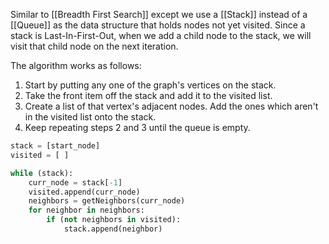 Similar to [[Breadth First Search]] except we use a [[Stack]] instead of a [[Queue]] as the data structure that holds nodes not yet visited. Since a stack is Last-In-First-Out, when we add a child node to the stack, we will visit that child node on the next iteration.

The algorithm works as follows:

1. Start by putting any one of the graph's vertices on the stack.
2. Take the front item off the stack and add it to the visited list.
3. Create a list of that vertex's adjacent nodes. Add the ones which aren't in the visited list onto the stack.
4. Keep repeating steps 2 and 3 until the queue is empty.


```python
stack = [start_node]
visited = [ ]

while (stack):
	curr_node = stack[-1]
	visited.append(curr_node)
	neighbors = getNeighbors(curr_node)
	for neighbor in neighbors:
		if (not neighbors in visited):
			stack.append(neighbor)
```
